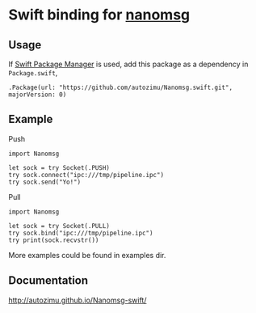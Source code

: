 # Swift binding for [nanomsg](http://nanomsg.org/)

## Usage

If [Swift Package Manager](https://github.com/apple/swift-package-manager) is
used, add this package as a dependency in `Package.swift`,

    .Package(url: "https://github.com/autozimu/Nanomsg.swift.git", majorVersion: 0)

## Example

Push

    import Nanomsg

    let sock = try Socket(.PUSH)
    try sock.connect("ipc:///tmp/pipeline.ipc")
    try sock.send("Yo!")

Pull

    import Nanomsg

    let sock = try Socket(.PULL)
    try sock.bind("ipc:///tmp/pipeline.ipc")
    try print(sock.recvstr())

More examples could be found in examples dir.

## Documentation

<http://autozimu.github.io/Nanomsg-swift/>
